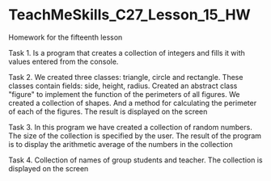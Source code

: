 # TeachMeSkills_C27_Lesson_15_HW
Homework for the fifteenth lesson

Task 1.
Is a program that creates a collection of integers and fills it with values ​​entered from the console.

Task 2.
We created three classes: triangle, circle and rectangle. These classes contain fields: side, height, radius. Created an abstract class "figure" to implement the function of the perimeters of all figures. We created a collection of shapes. And a method for calculating the perimeter of each of the figures. The result is displayed on the screen

Task 3.
In this program we have created a collection of random numbers. The size of the collection is specified by the user. The result of the program is to display the arithmetic average of the numbers in the collection

Task 4.
Collection of names of group students and teacher. The collection is displayed on the screen
